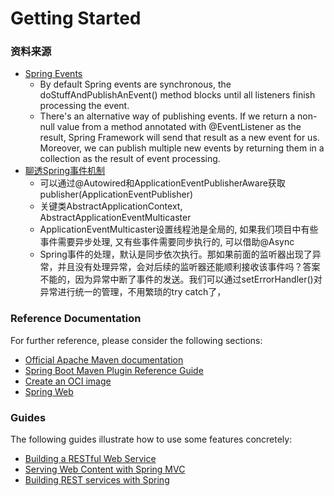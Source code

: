 # Getting Started



### 资料来源
- [Spring Events](https://www.baeldung.com/spring-events)
  - By default Spring events are synchronous, the doStuffAndPublishAnEvent() method blocks until all listeners finish processing the event.
  - There's an alternative way of publishing events. If we return a non-null value from a method annotated with @EventListener as the result, Spring Framework will send that result as a new event for us. Moreover, we can publish multiple new events by returning them in a collection as the result of event processing.
- [聊透Spring事件机制](https://juejin.cn/post/7140849555607650335)
  - 可以通过@Autowired和ApplicationEventPublisherAware获取publisher(ApplicationEventPublisher)
  - 关键类AbstractApplicationContext, AbstractApplicationEventMulticaster
  - ApplicationEventMulticaster设置线程池是全局的, 如果我们项目中有些事件需要异步处理, 又有些事件需要同步执行的, 可以借助@Async
  - Spring事件的处理，默认是同步依次执行。那如果前面的监听器出现了异常，并且没有处理异常，会对后续的监听器还能顺利接收该事件吗？答案不能的，因为异常中断了事件的发送。我们可以通过setErrorHandler()对异常进行统一的管理，不用繁琐的try catch了，

### Reference Documentation
For further reference, please consider the following sections:

* [Official Apache Maven documentation](https://maven.apache.org/guides/index.html)
* [Spring Boot Maven Plugin Reference Guide](https://docs.spring.io/spring-boot/docs/2.7.8/maven-plugin/reference/html/)
* [Create an OCI image](https://docs.spring.io/spring-boot/docs/2.7.8/maven-plugin/reference/html/#build-image)
* [Spring Web](https://docs.spring.io/spring-boot/docs/2.7.8/reference/htmlsingle/#web)

### Guides
The following guides illustrate how to use some features concretely:

* [Building a RESTful Web Service](https://spring.io/guides/gs/rest-service/)
* [Serving Web Content with Spring MVC](https://spring.io/guides/gs/serving-web-content/)
* [Building REST services with Spring](https://spring.io/guides/tutorials/rest/)

